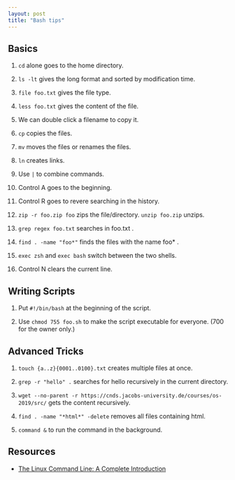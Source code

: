 ```yaml
---
layout: post
title: "Bash tips"
---
```


## Basics

1. `cd` alone goes to the home directory.

2. `ls -lt` gives the long format and sorted by modification time.

3. `file foo.txt` gives the file type.

4. `less foo.txt` gives the content of the file.

5. We can double click a filename to copy it.

6. `cp` copies the files.

7. `mv` moves the files or renames the files.

8. `ln` creates links.

9. Use `|` to combine commands.

10. Control A goes to the beginning.

11. Control R goes to revere searching in the history.

12. `zip -r foo.zip foo` zips the file/directory. `unzip foo.zip` unzips.

13. `grep regex foo.txt` searches in foo.txt .

14. `find . -name "foo*"` finds the files with the name foo* .

15. `exec zsh` and `exec bash` switch between the two shells.

16. Control N clears the current line.

## Writing Scripts

1. Put `#!/bin/bash` at the beginning of the script.

2. Use `chmod 755 foo.sh` to make the script executable for everyone. (700 for the owner only.)

## Advanced Tricks

1. `touch {a..z}{0001..0100}.txt` creates multiple files at once.

2. `grep -r "hello" .` searches for hello recursively in the current directory.

3. `wget --no-parent -r https://cnds.jacobs-university.de/courses/os-2019/src/` gets the content recursively.

4. `find . -name "*html*" -delete` removes all files containing html.

5. `command &` to run the command in the background.

## Resources

* [The Linux Command Line: A Complete Introduction](https://www.amazon.com/Linux-Command-Line-Complete-Introduction-dp-1593273894/dp/1593273894/ref=mt_paperback?_encoding=UTF8&me=&qid=1564723984)
